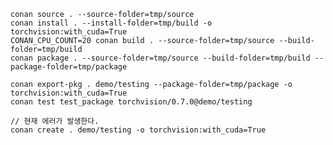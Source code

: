 
    conan source . --source-folder=tmp/source
    conan install . --install-folder=tmp/build -o torchvision:with_cuda=True
    CONAN_CPU_COUNT=20 conan build . --source-folder=tmp/source --build-folder=tmp/build
    conan package . --source-folder=tmp/source --build-folder=tmp/build --package-folder=tmp/package

    conan export-pkg . demo/testing --package-folder=tmp/package -o torchvision:with_cuda=True
    conan test test_package torchvision/0.7.0@demo/testing 

    // 현재 에러가 발생한다.    
    conan create . demo/testing -o torchvision:with_cuda=True
